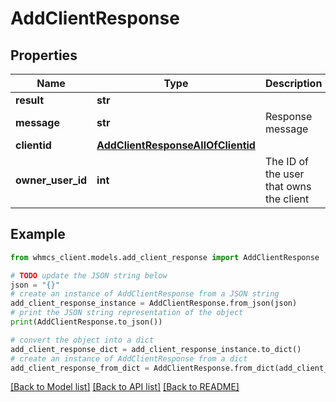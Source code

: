 # AddClientResponse


## Properties

Name | Type | Description | Notes
------------ | ------------- | ------------- | -------------
**result** | **str** |  | [optional] 
**message** | **str** | Response message | [optional] 
**clientid** | [**AddClientResponseAllOfClientid**](AddClientResponseAllOfClientid.md) |  | [optional] 
**owner_user_id** | **int** | The ID of the user that owns the client | [optional] 

## Example

```python
from whmcs_client.models.add_client_response import AddClientResponse

# TODO update the JSON string below
json = "{}"
# create an instance of AddClientResponse from a JSON string
add_client_response_instance = AddClientResponse.from_json(json)
# print the JSON string representation of the object
print(AddClientResponse.to_json())

# convert the object into a dict
add_client_response_dict = add_client_response_instance.to_dict()
# create an instance of AddClientResponse from a dict
add_client_response_from_dict = AddClientResponse.from_dict(add_client_response_dict)
```
[[Back to Model list]](../README.md#documentation-for-models) [[Back to API list]](../README.md#documentation-for-api-endpoints) [[Back to README]](../README.md)


